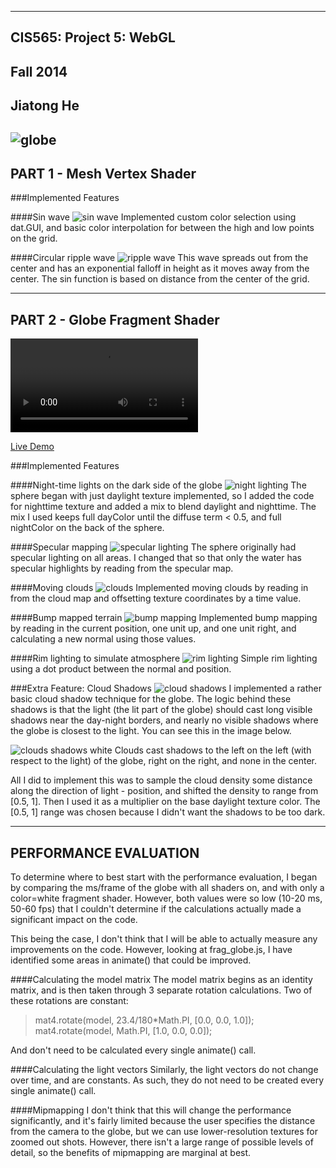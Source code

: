 -------------------------------------------------------------------------------
CIS565: Project 5: WebGL
-------------------------------------------------------------------------------
Fall 2014
-------------------------------------------------------------------------------
Jiatong He
-------------------------------------------------------------------------------
![globe](https://raw.githubusercontent.com/JivingTechnostic/Project5-WebGL/master/renders/globe.png)
-------------------------------------------------------------------------------
PART 1 - Mesh Vertex Shader
-------------------------------------------------------------------------------
###Implemented Features

####Sin wave
![sin wave](https://raw.githubusercontent.com/JivingTechnostic/Project5-WebGL/master/renders/sin_wave.png)
Implemented custom color selection using dat.GUI, and basic color interpolation for between the high and low points on the grid.

####Circular ripple wave
![ripple wave](https://raw.githubusercontent.com/JivingTechnostic/Project5-WebGL/master/renders/ripple_wave.png)
This wave spreads out from the center and has an exponential falloff in height as it moves away from the center.
The sin function is based on distance from the center of the grid.

-------------------------------------------------------------------------------
PART 2 - Globe Fragment Shader
-------------------------------------------------------------------------------
![Video Demo](https://raw.githubusercontent.com/JivingTechnostic/Project5-WebGL/master/renders/globe_video.mp4)

[Live Demo](http://jivingtechnostic.github.io/Project5-WebGL/)

###Implemented Features

####Night-time lights on the dark side of the globe
![night lighting](https://raw.githubusercontent.com/JivingTechnostic/Project5-WebGL/master/renders/globe_night.png)
The sphere began with just daylight texture implemented, so I added the code for nighttime texture and added a mix to blend daylight and nighttime.  The mix I used keeps full dayColor until the diffuse term < 0.5, and full nightColor on the back of the sphere.

####Specular mapping
![specular lighting](https://raw.githubusercontent.com/JivingTechnostic/Project5-WebGL/master/renders/globe_specular.png)
The sphere originally had specular lighting on all areas.  I changed that so that only the water has specular highlights by reading from the specular map.

####Moving clouds
![clouds](https://raw.githubusercontent.com/JivingTechnostic/Project5-WebGL/master/renders/globe_all.png)
Implemented moving clouds by reading in from the cloud map and offsetting texture coordinates by a time value.

####Bump mapped terrain
![bump mapping](https://raw.githubusercontent.com/JivingTechnostic/Project5-WebGL/master/renders/globe_labeled.png)
Implemented bump mapping by reading in the current position, one unit up, and one unit right, and calculating a new normal using those values.

####Rim lighting to simulate atmosphere
![rim lighting](https://raw.githubusercontent.com/JivingTechnostic/Project5-WebGL/master/renders/globe_rim.png)
Simple rim lighting using a dot product between the normal and position.

###Extra Feature: Cloud Shadows
![cloud shadows](https://raw.githubusercontent.com/JivingTechnostic/Project5-WebGL/master/renders/globe_labeled.png)
I implemented a rather basic cloud shadow technique for the globe.  The logic behind these shadows is that the light (the lit part of the globe) should cast long visible shadows near the day-night borders, and nearly no visible shadows where the globe is closest to the light.  You can see this in the image below.

![clouds shadows white](https://raw.githubusercontent.com/JivingTechnostic/Project5-WebGL/master/renders/globe_shadows_labeled.png)
Clouds cast shadows to the left on the left (with respect to the light) of the globe, right on the right, and none in the center.

All I did to implement this was to sample the cloud density some distance along the direction of light - position, and shifted the density to range from [0.5, 1].  Then I used it as a multiplier on the base daylight texture color.  The [0.5, 1] range was chosen because I didn't want the shadows to be too dark.

-------------------------------------------------------------------------------
PERFORMANCE EVALUATION
-------------------------------------------------------------------------------
To determine where to best start with the performance evaluation, I began by comparing the ms/frame of the globe with all shaders on, and with only a color=white fragment shader.  However, both values were so low (10-20 ms, 50-60 fps) that I couldn't determine if the calculations actually made a significant impact on the code.

This being the case, I don't think that I will be able to actually measure any improvements on the code.  However, looking at frag_globe.js, I have identified some areas in animate() that could be improved.

####Calculating the model matrix
The model matrix begins as an identity matrix, and is then taken through 3 separate rotation calculations.  Two of these rotations are constant:

>mat4.rotate(model, 23.4/180*Math.PI, [0.0, 0.0, 1.0]);
>mat4.rotate(model, Math.PI, [1.0, 0.0, 0.0]);

And don't need to be calculated every single animate() call.

####Calculating the light vectors
Similarly, the light vectors do not change over time, and are constants.  As such, they do not need to be created every single animate() call.

####Mipmapping
I don't think that this will change the performance significantly, and it's fairly limited because the user specifies the distance from the camera to the globe, but we can use lower-resolution textures for zoomed out shots.  However, there isn't a large range of possible levels of detail, so the benefits of mipmapping are marginal at best.
